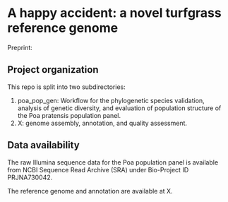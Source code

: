 # A happy accident: a novel turfgrass reference genome

Preprint: 

## Project organization

This repo is split into two subdirectories:

1. poa_pop_gen: Workflow for the phylogenetic species validation, analysis of genetic diversity, and evaluation of population structure of the Poa pratensis population panel.
2. X: genome assembly, annotation, and quality assessment.

## Data availability
The raw Illumina sequence data for the Poa population panel is available from NCBI Sequence Read Archive (SRA) under Bio-Project ID PRJNA730042.

The reference genome and annotation are available at X. 

